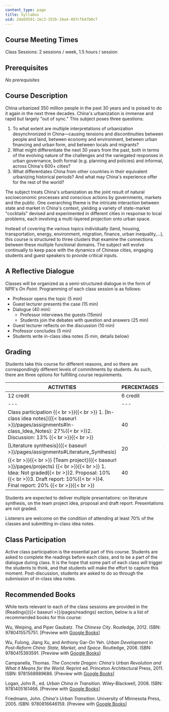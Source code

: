 ```yaml
---
content_type: page
title: Syllabus
uid: 2de69591-16c3-352b-18a4-497cfb47b0c7
---
```


Course Meeting Times
--------------------

Class Sessions: 2 sessions / week, 1.5 hours / session

Prerequisites
-------------

_No prerequisites_

Course Description
------------------

China urbanized 350 million people in the past 30 years and is poised to do it again in the next three decades. China's urbanization is immense and rapid but largely "out of sync." This subject poses three questions:

1.  To what extent are multiple interpretations of urbanization desynchronized in China—causing tensions and discontinuities between people and land, between economy and environment, between urban financing and urban form, and between locals and migrants?
2.  What might differentiate the next 30 years from the past, both in terms of the evolving nature of the challenges and the variegated responses in urban governance, both formal (e.g. planning and policies) and informal, across China's 600+ cities?
3.  What differentiates China from other countries in their equivalent urbanizing historical periods? And what may China's experience offer for the rest of the world?

The subject treats China's urbanization as the joint result of natural socioeconomic processes and conscious actions by governments, markets and the public. One overarching theme is the intricate interaction between state and market in China's context, yielding a variety of state-market "cocktails" devised and experimented in different cities in response to local problems, each involving a multi-layered projection onto urban space.

Instead of covering the various topics individually (land, housing, transportation, energy, environment, migration, finance, urban inequality,…), this course is structured to three clusters that examine the connections between these multiple functional domains. The subject will evolve continually to keep pace with the dynamics of Chinese cities, engaging students and guest speakers to provide critical inputs.

A Reflective Dialogue
---------------------

Classes will be organized as a semi-structured dialogue in the form of NPR's _On Point_. Programming of each class session is as follows:

*   Professor opens the topic (5 min)
*   Guest lecturer presents the case (15 min)
*   Dialogue (40 min):
    *   Professor interviews the guests (15min)
    *   Students join the debates with question and answers (25 min)
*   Guest lecturer reflects on the discussion (10 min)
*   Professor concludes (5 min)
*   Students write in-class idea notes (5 min, details below)

Grading
-------

Students take this course for different reasons, and so there are correspondingly different levels of commitments by students. As such, there are three options for fulfilling course requirements.

| ACTIVITIES | PERCENTAGES | REQUIRED? |
| --- | --- | --- |
| 12 credit | 6 credit | listener |
| --- | --- | --- |
| Class participation {{< br >}}{{< br >}} 1.  [In-class idea notes]({{< baseurl >}}/pages/assignments#In-class_Idea_Notes): 27%{{< br >}}2.  Discussion: 13% {{< br >}}{{< br >}}  | 40 | Yes | Yes | Yes |
| [Literature synthesis]({{< baseurl >}}/pages/assignments#Literature_Synthesis) | 20 | Yes | Yes | No |
|  {{< br >}}{{< br >}} [Team project]({{< baseurl >}}/pages/projects) {{< br >}}{{< br >}} 1.  Idea: Not graded{{< br >}}2.  Proposal: 10%{{< br >}}3.  Draft report: 10%{{< br >}}4.  Final report: 20% {{< br >}}{{< br >}}  | 40 | Yes | No | No 

Students are expected to deliver multiple presentations: on literature synthesis, on the team project idea, proposal and draft report. Presentations are not graded.

Listeners are welcome on the condition of attending at least 70% of the classes and submitting in-class idea notes.

Class Participation
-------------------

Active class participation is the essential part of this course. Students are asked to complete the readings before each class, and to be a part of the dialogue during class. It is the hope that some part of each class will trigger the students to think, and that students will make the effort to capture this moment. Post-discussion, students are asked to do so through the submission of in-class idea notes.

Recommended Books
-----------------

While texts relevant to each of the class sessions are provided in the [Readings]({{< baseurl >}}/pages/readings) section, below is a list of recommended books for this course:

Wu, Weiping, and Piper Gaubatz. _The Chinese City_. Routledge, 2012. ISBN: 9780415575751. \[Preview with [Google Books](http://books.google.com/books?id=EcPEykizV3gC&pg=PAfrontcover)\]

Wu, Fulong, Jiang Xu, and Anthony Gar-On Yeh. _Urban Development in Post-Reform China: State, Market, and Space_. Routledge, 2006. ISBN: 9780415393591. \[Preview with [Google Books](http://books.google.com/books?id=W2-gotrkbggC&pg=PAfrontcover)\]

Campanella, Thomas. _The Concrete Dragon: China's Urban Revolution and What it Means for the World_. Reprint ed. Princeton Architectural Press, 2011. ISBN: 9781568989686. \[Preview with [Google Books](http://books.google.com/books?id=I57PTFyjyqgC&pg=PAfrontcover)\]

Logan, John R., ed. _Urban China in Transition_. Wiley-Blackwell, 2008. ISBN: 9781405161466. \[Preview with [Google Books](http://books.google.com/books?id=pWeiz8cwbpwC&pg=PAfrontcover)\]

Friedmann, John. _China's Urban Transition_. University of Minnesota Press, 2005. ISBN: 9780816646159. \[Preview with [Google Books](http://books.google.com/books?id=6EzyPHETvWMC&pg=PAfrontcover)\]
